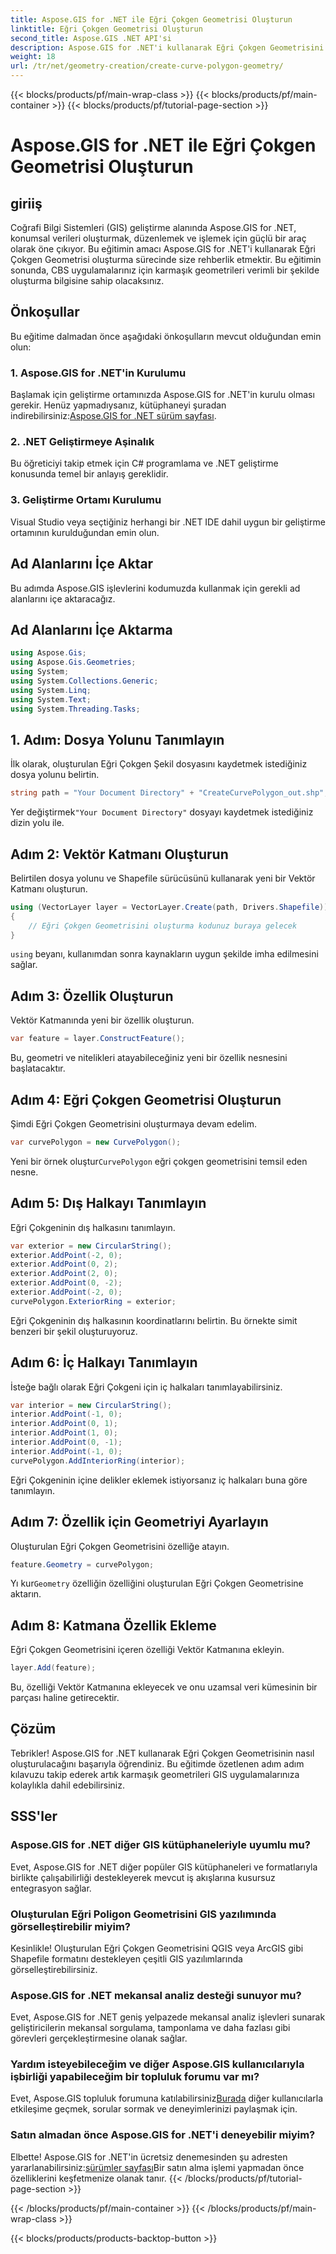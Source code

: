 ```yaml
---
title: Aspose.GIS for .NET ile Eğri Çokgen Geometrisi Oluşturun
linktitle: Eğri Çokgen Geometrisi Oluşturun
second_title: Aspose.GIS .NET API'si
description: Aspose.GIS for .NET'i kullanarak Eğri Çokgen Geometrisini verimli bir şekilde nasıl oluşturacağınızı öğrenin. CBS uygulamalarınızda sorunsuz bir şekilde yer almak için adım adım kılavuzumuzu izleyin.
weight: 18
url: /tr/net/geometry-creation/create-curve-polygon-geometry/
---
```


{{< blocks/products/pf/main-wrap-class >}}
{{< blocks/products/pf/main-container >}}
{{< blocks/products/pf/tutorial-page-section >}}

# Aspose.GIS for .NET ile Eğri Çokgen Geometrisi Oluşturun

## giriiş
Coğrafi Bilgi Sistemleri (GIS) geliştirme alanında Aspose.GIS for .NET, konumsal verileri oluşturmak, düzenlemek ve işlemek için güçlü bir araç olarak öne çıkıyor. Bu eğitimin amacı Aspose.GIS for .NET'i kullanarak Eğri Çokgen Geometrisi oluşturma sürecinde size rehberlik etmektir. Bu eğitimin sonunda, CBS uygulamalarınız için karmaşık geometrileri verimli bir şekilde oluşturma bilgisine sahip olacaksınız.
## Önkoşullar
Bu eğitime dalmadan önce aşağıdaki önkoşulların mevcut olduğundan emin olun:
### 1. Aspose.GIS for .NET'in Kurulumu
 Başlamak için geliştirme ortamınızda Aspose.GIS for .NET'in kurulu olması gerekir. Henüz yapmadıysanız, kütüphaneyi şuradan indirebilirsiniz:[Aspose.GIS for .NET sürüm sayfası](https://releases.aspose.com/gis/net/).
### 2. .NET Geliştirmeye Aşinalık
Bu öğreticiyi takip etmek için C# programlama ve .NET geliştirme konusunda temel bir anlayış gereklidir.
### 3. Geliştirme Ortamı Kurulumu
Visual Studio veya seçtiğiniz herhangi bir .NET IDE dahil uygun bir geliştirme ortamının kurulduğundan emin olun.

## Ad Alanlarını İçe Aktar
Bu adımda Aspose.GIS işlevlerini kodumuzda kullanmak için gerekli ad alanlarını içe aktaracağız.
## Ad Alanlarını İçe Aktarma
```csharp
using Aspose.Gis;
using Aspose.Gis.Geometries;
using System;
using System.Collections.Generic;
using System.Linq;
using System.Text;
using System.Threading.Tasks;
```

## 1. Adım: Dosya Yolunu Tanımlayın
İlk olarak, oluşturulan Eğri Çokgen Şekil dosyasını kaydetmek istediğiniz dosya yolunu belirtin.
```csharp
string path = "Your Document Directory" + "CreateCurvePolygon_out.shp";
```
 Yer değiştirmek`"Your Document Directory"` dosyayı kaydetmek istediğiniz dizin yolu ile.
## Adım 2: Vektör Katmanı Oluşturun
Belirtilen dosya yolunu ve Shapefile sürücüsünü kullanarak yeni bir Vektör Katmanı oluşturun.
```csharp
using (VectorLayer layer = VectorLayer.Create(path, Drivers.Shapefile))
{
    // Eğri Çokgen Geometrisini oluşturma kodunuz buraya gelecek
}
```
`using` beyanı, kullanımdan sonra kaynakların uygun şekilde imha edilmesini sağlar.
## Adım 3: Özellik Oluşturun
Vektör Katmanında yeni bir özellik oluşturun.
```csharp
var feature = layer.ConstructFeature();
```
Bu, geometri ve nitelikleri atayabileceğiniz yeni bir özellik nesnesini başlatacaktır.
## Adım 4: Eğri Çokgen Geometrisi Oluşturun
Şimdi Eğri Çokgen Geometrisini oluşturmaya devam edelim.
```csharp
var curvePolygon = new CurvePolygon();
```
 Yeni bir örnek oluştur`CurvePolygon` eğri çokgen geometrisini temsil eden nesne.
## Adım 5: Dış Halkayı Tanımlayın
Eğri Çokgeninin dış halkasını tanımlayın.
```csharp
var exterior = new CircularString();
exterior.AddPoint(-2, 0);
exterior.AddPoint(0, 2);
exterior.AddPoint(2, 0);
exterior.AddPoint(0, -2);
exterior.AddPoint(-2, 0);
curvePolygon.ExteriorRing = exterior;
```
Eğri Çokgeninin dış halkasının koordinatlarını belirtin. Bu örnekte simit benzeri bir şekil oluşturuyoruz.
## Adım 6: İç Halkayı Tanımlayın
İsteğe bağlı olarak Eğri Çokgeni için iç halkaları tanımlayabilirsiniz.
```csharp
var interior = new CircularString();
interior.AddPoint(-1, 0);
interior.AddPoint(0, 1);
interior.AddPoint(1, 0);
interior.AddPoint(0, -1);
interior.AddPoint(-1, 0);
curvePolygon.AddInteriorRing(interior);
```
Eğri Çokgeninin içine delikler eklemek istiyorsanız iç halkaları buna göre tanımlayın.
## Adım 7: Özellik için Geometriyi Ayarlayın
Oluşturulan Eğri Çokgen Geometrisini özelliğe atayın.
```csharp
feature.Geometry = curvePolygon;
```
 Yı kur`Geometry` özelliğin özelliğini oluşturulan Eğri Çokgen Geometrisine aktarın.
## Adım 8: Katmana Özellik Ekleme
Eğri Çokgen Geometrisini içeren özelliği Vektör Katmanına ekleyin.
```csharp
layer.Add(feature);
```
Bu, özelliği Vektör Katmanına ekleyecek ve onu uzamsal veri kümesinin bir parçası haline getirecektir.

## Çözüm
Tebrikler! Aspose.GIS for .NET kullanarak Eğri Çokgen Geometrisinin nasıl oluşturulacağını başarıyla öğrendiniz. Bu eğitimde özetlenen adım adım kılavuzu takip ederek artık karmaşık geometrileri GIS uygulamalarınıza kolaylıkla dahil edebilirsiniz.
## SSS'ler
### Aspose.GIS for .NET diğer GIS kütüphaneleriyle uyumlu mu?
Evet, Aspose.GIS for .NET diğer popüler GIS kütüphaneleri ve formatlarıyla birlikte çalışabilirliği destekleyerek mevcut iş akışlarına kusursuz entegrasyon sağlar.
### Oluşturulan Eğri Poligon Geometrisini GIS yazılımında görselleştirebilir miyim?
Kesinlikle! Oluşturulan Eğri Çokgen Geometrisini QGIS veya ArcGIS gibi Shapefile formatını destekleyen çeşitli GIS yazılımlarında görselleştirebilirsiniz.
### Aspose.GIS for .NET mekansal analiz desteği sunuyor mu?
Evet, Aspose.GIS for .NET geniş yelpazede mekansal analiz işlevleri sunarak geliştiricilerin mekansal sorgulama, tamponlama ve daha fazlası gibi görevleri gerçekleştirmesine olanak sağlar.
### Yardım isteyebileceğim ve diğer Aspose.GIS kullanıcılarıyla işbirliği yapabileceğim bir topluluk forumu var mı?
 Evet, Aspose.GIS topluluk forumuna katılabilirsiniz[Burada](https://forum.aspose.com/c/gis/33) diğer kullanıcılarla etkileşime geçmek, sorular sormak ve deneyimlerinizi paylaşmak için.
### Satın almadan önce Aspose.GIS for .NET'i deneyebilir miyim?
 Elbette! Aspose.GIS for .NET'in ücretsiz denemesinden şu adresten yararlanabilirsiniz:[sürümler sayfası](https://releases.aspose.com/)Bir satın alma işlemi yapmadan önce özelliklerini keşfetmenize olanak tanır.
{{< /blocks/products/pf/tutorial-page-section >}}

{{< /blocks/products/pf/main-container >}}
{{< /blocks/products/pf/main-wrap-class >}}

{{< blocks/products/products-backtop-button >}}
